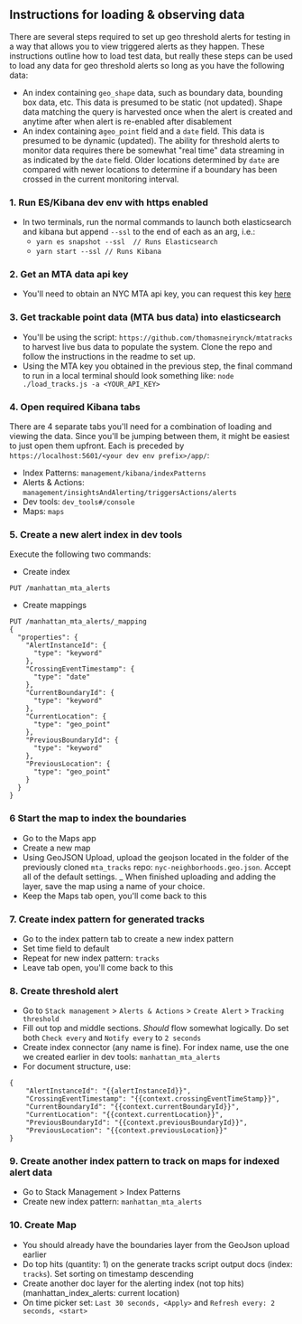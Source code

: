 ## Instructions for loading & observing data 

There are several steps required to set up geo threshold alerts for testing in a way
that allows you to view triggered alerts as they happen. These instructions outline
how to load test data, but really these steps can be used to load any data for geo
threshold alerts so long as you have the following data:
- An index containing `geo_shape` data, such as boundary data, bounding box data, etc.
This data is presumed to be static (not updated). Shape data matching the query is
harvested once when the alert is created and anytime after when alert is re-enabled
after disablement
- An index containing a`geo_point` field and a `date` field. This data is presumed to
be dynamic (updated).
The ability for threshold alerts to monitor data requires there be somewhat "real time"
data streaming in as indicated by the `date` field. Older locations determined by `date`
are compared with newer locations to determine if a boundary has been crossed in the
current monitoring interval.

### 1. Run ES/Kibana dev env with https enabled
- In two terminals, run the normal commands to launch both elasticsearch and kibana but 
append `--ssl` to the end of each as an arg, i.e.:
  - `yarn es snapshot --ssl  // Runs Elasticsearch`
  - `yarn start --ssl // Runs Kibana`
  
### 2. Get an MTA data api key
- You'll need to obtain an NYC MTA api key, you can request this
  key [here](https://docs.google.com/forms/d/e/1FAIpQLSfGUZA6h4eHd2-ImaK5Q_I5Gb7C3UEP5vYDALyGd7r3h08YKg/viewform?hl=en&formkey=dG9kcGIxRFpSS0NhQWM4UjA0V0VkNGc6MQ#gid=0)

### 3. Get trackable point data (MTA bus data) into elasticsearch
- You'll be using the script: `https://github.com/thomasneirynck/mtatracks` to harvest
live bus data to populate the system. Clone the repo and follow the instructions in
the readme to set up. 
- Using the MTA key you obtained in the previous step, the final command to run
in a local terminal should look something like:
`node ./load_tracks.js -a <YOUR_API_KEY>`

### 4. Open required Kibana tabs
There are 4 separate tabs you'll need for a combination of loading and viewing the
data. Since you'll be jumping between them, it might be easiest to just open them
upfront. Each is preceded by `https://localhost:5601/<your dev env prefix>/app/`:
- Index Patterns: `management/kibana/indexPatterns`
- Alerts & Actions: `management/insightsAndAlerting/triggersActions/alerts`
- Dev tools: `dev_tools#/console`
- Maps: `maps`

### 5. Create a new alert index in dev tools
Execute the following two commands:
- Create index
```
PUT /manhattan_mta_alerts
```
- Create mappings
```
PUT /manhattan_mta_alerts/_mapping
{
  "properties": {
    "AlertInstanceId": {
      "type": "keyword"
    },
    "CrossingEventTimestamp": {
      "type": "date"
    },
    "CurrentBoundaryId": {
      "type": "keyword"
    },
    "CurrentLocation": {
      "type": "geo_point"
    },
    "PreviousBoundaryId": {
      "type": "keyword"
    },
    "PreviousLocation": {
      "type": "geo_point"
    }
  }
}
```

### 6 Start the map to index the boundaries
- Go to the Maps app
- Create a new map
- Using GeoJSON Upload, upload the geojson located in the folder of the previously 
cloned `mta_tracks` repo: `nyc-neighborhoods.geo.json`. Accept all of the default
settings.
_ When finished uploading and adding the layer, save the map using a name of your
choice.
- Keep the Maps tab open, you'll come back to this

### 7. Create index pattern for generated tracks
- Go to the index pattern tab to create a new index pattern
- Set time field to default
- Repeat for new index pattern: `tracks`
- Leave tab open, you'll come back to this

### 8. Create threshold alert
- Go to `Stack management` > `Alerts & Actions` > `Create Alert` > `Tracking threshold`
- Fill out top and middle sections. _Should_ flow somewhat logically. Do set both 
`Check every` and `Notify every` to `2 seconds`
- Create index connector (any name is fine). For index name, use the one we created 
earlier in dev tools: `manhattan_mta_alerts`
- For document structure, use:
```
{
    "AlertInstanceId": "{{alertInstanceId}}",
    "CrossingEventTimestamp": "{{context.crossingEventTimeStamp}}",
    "CurrentBoundaryId": "{{context.currentBoundaryId}}",
    "CurrentLocation": "{{context.currentLocation}}",
    "PreviousBoundaryId": "{{context.previousBoundaryId}}",
    "PreviousLocation": "{{context.previousLocation}}"
}
```

### 9. Create another index pattern to track on maps for indexed alert data
- Go to Stack Management > Index Patterns
- Create new index pattern: `manhattan_mta_alerts`

### 10. Create Map
- You should already have the boundaries layer from the GeoJson upload earlier
- Do top hits (quantity: 1) on the generate tracks script output docs (index: `tracks`). Set sorting on timestamp descending
- Create another doc layer for the alerting index (not top hits) (manhattan_index_alerts: current location)
- On time picker set: `Last 30 seconds, <Apply>` and `Refresh every: 2 seconds, <start>`
